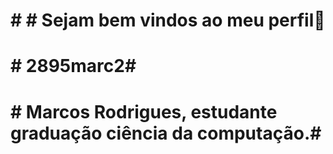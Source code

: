 # # # Sejam bem vindos ao meu perfil🏁
# # 2895marc2# #
# # Marcos Rodrigues, estudante graduação ciência da computação.# #
